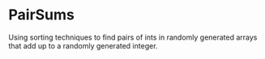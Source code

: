 # PairSums
Using sorting techniques to find pairs of ints in randomly generated arrays that add up to a randomly generated integer. 
